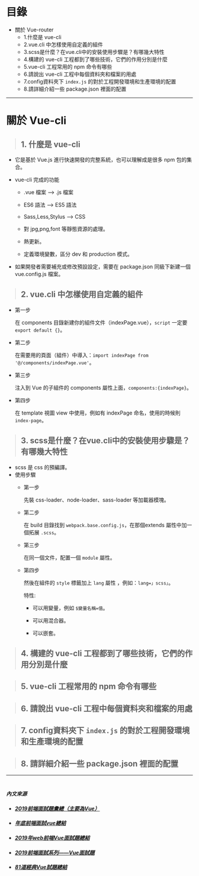# 目錄
* 關於 Vue-router
  * 1.什麼是 vue-cli
  * 2.vue.cli 中怎樣使用自定義的組件
  * 3.scss是什麼？在vue.cli中的安裝使用步驟是？有哪幾大特性
  * 4.構建的 vue-cli 工程都到了哪些技術，它們的作用分別是什麼
  * 5.vue-cli 工程常用的 npm 命令有哪些
  * 6.請說出 vue-cli 工程中每個資料夾和檔案的用處
  * 7.config資料夾下 `index.js` 的對於工程開發環境和生產環境的配置
  * 8.請詳細介紹一些 package.json 裡面的配置

---

# 關於 Vue-cli

> ## 1. 什麼是 vue-cli
 * 它是基於 Vue.js 進行快速開發的完整系統，也可以理解成是很多 npm 包的集合。

  * vue-cli 完成的功能

    * .vue 檔案 --> .js 檔案

    * ES6 語法 --> ES5 語法

    * Sass,Less,Stylus --> CSS

    * 對 jpg,png,font 等靜態資源的處理。

    * 熱更新。

    * 定義環境變數，區分 dev 和 production 模式。

  * 如果開發者需要補充或修改預設設定，需要在 package.json 同級下新建一個 vue.config.js 檔案。

> ## 2. vue.cli 中怎樣使用自定義的組件
* 第一步
  
  在 components 目錄新建你的組件文件（indexPage.vue），`script` 一定要 `export default {}`。

* 第二步
  
  在需要用的頁面（組件）中導入：`import indexPage from '@/components/indexPage.vue'`。

* 第三步
  
  注入到 Vue 的子組件的 components 屬性上面，`components:{indexPage}`。

* 第四步
  
  在 template 視圖 view 中使用，例如有 indexPage 命名，使用的時候則 `index-page`。

> ## 3. scss是什麼？在vue.cli中的安裝使用步驟是？有哪幾大特性
* scss 是 css 的預編譯。
* 使用步驟
  * 第一步
    
    先裝 css-loader、node-loader、sass-loader 等加載器模塊。

  * 第二步
    
    在 build 目錄找到 `webpack.base.config.js`，在那個extends 屬性中加一個拓展 `.scss`。
  * 第三步
  
    在同一個文件，配置一個 `module` 屬性。

  * 第四步
    
    然後在組件的 `style` 標籤加上 `lang` 屬性 ，例如：`lang=」scss」`。

    特性:

    * 可以用變量，例如 `$變量名稱=值`。

    * 可以用混合器。

    * 可以嵌套。

> ## 4. 構建的 vue-cli 工程都到了哪些技術，它們的作用分別是什麼

> ## 5. vue-cli 工程常用的 npm 命令有哪些

> ## 6. 請說出 vue-cli 工程中每個資料夾和檔案的用處

> ## 7. config資料夾下 `index.js` 的對於工程開發環境和生產環境的配置

> ## 8. 請詳細介紹一些 package.json 裡面的配置

---

#
#### *內文來源*
* #### *[2019前端面試題彙總（主要為Vue）](https://www.mdeditor.tw/pl/2U6o/zh-tw"2019前端面試題彙總（主要為Vue）")*
* #### *[年底前端面試vue總結](https://codertw.com/%E7%A8%8B%E5%BC%8F%E8%AA%9E%E8%A8%80/756634/#outline__1"https://codertw.com/%E7%A8%8B%E5%BC%8F%E8%AA%9E%E8%A8%80/756634/#outline__1")*
* #### *[2019年web前端Vue面試題總結](https://kknews.cc/zh-tw/code/4k29znq.html"2019年web前端Vue面試題總結")*
* #### *[2019前端面試系列——Vue面試題](https://www.itread01.com/content/1564416182.html"2019前端面試系列——Vue面試題")*
* #### *[81道經典Vue試題總結](https://www.itread01.com/content/1543596364.html"81道經典Vue試題總結")*